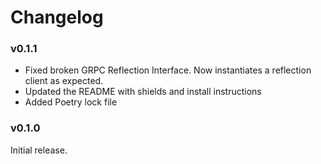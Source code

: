 Changelog
=========

### v0.1.1

* Fixed broken GRPC Reflection Interface. Now instantiates a reflection client as expected.
* Updated the README with shields and install instructions
* Added Poetry lock file

### v0.1.0

Initial release.
